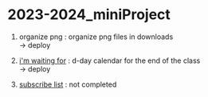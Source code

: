 # 2023-2024_miniProject

1. organize png : organize png files in downloads </br> -> deploy </br>

2. <a href="https://devcharlotte.github.io/2023-2024_miniProject/2023_imwaitingfor/">i'm waiting for</a> : d-day calendar for the end of the class</br> -> deploy </br>

3. <a href="https://devcharlotte.github.io/2023-2024_miniProject/2023_subscribe%20list/">subscribe list</a> : not completed
